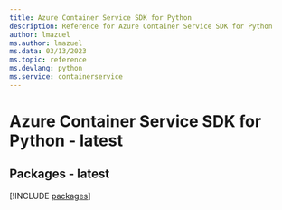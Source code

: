 ```yaml
---
title: Azure Container Service SDK for Python
description: Reference for Azure Container Service SDK for Python
author: lmazuel
ms.author: lmazuel
ms.data: 03/13/2023
ms.topic: reference
ms.devlang: python
ms.service: containerservice
---
```

# Azure Container Service SDK for Python - latest
## Packages - latest
[!INCLUDE [packages](container-service-index.md)]